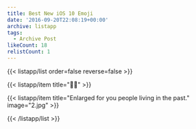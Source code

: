 ```yaml
---
title: Best New iOS 10 Emoji
date: '2016-09-20T22:08:19+00:00'
archive: listapp
tags: 
  - Archive Post
likeCount: 18
relistCount: 1
---
```



{{< listapp/list order=false reverse=false >}}

   {{< listapp/item title="👯‍♂️" >}}

   {{< listapp/item title="Enlarged for you people living in the past."
      image="2.jpg" >}}

{{< /listapp/list >}}
